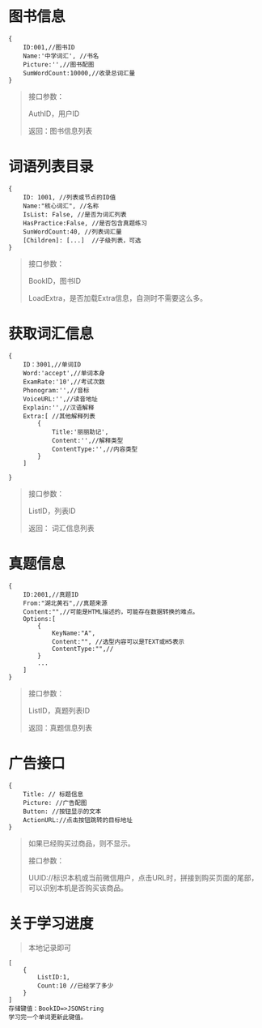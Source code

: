 # 图书信息
	{
		ID:001,//图书ID
		Name:'中学词汇', //书名
		Picture:'',//图书配图
		SumWordCount:10000,//收录总词汇量
	}
> 接口参数：
> 
> AuthID，用户ID
> 
> 返回：图书信息列表

# 词语列表目录
	{
		ID: 1001, //列表或节点的ID值
		Name:"核心词汇", //名称
		IsList: False, //是否为词汇列表
		HasPractice:False, //是否包含真题练习
		SunWordCount:40, //列表词汇量
		[Children]: [...]  //子级列表，可选
	}

> 接口参数：
> 
> BookID，图书ID
> 
> LoadExtra，是否加载Extra信息，自测时不需要这么多。

# 获取词汇信息
	{
		ID：3001,//单词ID
		Word:'accept',//单词本身
		ExamRate:'10',//考试次数
		Phonogram:'',//音标
		VoiceURL:'',//读音地址
		Explain:'',//汉语解释
		Extra:[ //其他解释列表
			{
				Title:'丽丽助记',
				Content:'',//解释类型
				ContentType:'',//内容类型
			}
		]
		
	}
> 接口参数：
> 
> ListID，列表ID
> 
> 返回：
> 词汇信息列表


# 真题信息
	{
		ID:2001,//真题ID
		From:"湖北黄石",//真题来源
		Content:"",//可能是HTML描述的，可能存在数据转换的难点。
		Options:[
			{
				KeyName:"A",
				Content:"", //选型内容可以是TEXT或H5表示
				ContentType:"",//
			}
			...
		]
	}
> 接口参数：
> 
> ListID，真题列表ID
> 
> 返回：真题信息列表

# 广告接口
	{
		Title: // 标题信息
		Picture: //广告配图
		Button: //按钮显示的文本
		ActionURL://点击按钮跳转的目标地址
	}
>如果已经购买过商品，则不显示。
>
>接口参数：
>
>UUID://标识本机或当前微信用户，点击URL时，拼接到购买页面的尾部，可以识别本机是否购买该商品。

# 关于学习进度
> 本地记录即可
> 
> 
	[
		{
			ListID:1,
			Count:10 //已经学了多少
		}
	]
	存储键值：BookID=>JSONString
	学习完一个单词更新此键值。
